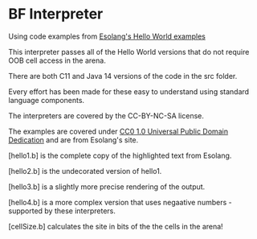 # BF Interpreter

Using code examples from [Esolang's Hello World examples](https://esolangs.org/wiki/Brainfuck#Hello,_World!)

This interpreter passes all of the Hello World versions that do not require OOB cell access in the arena.

There are both C11 and Java 14 versions of the code in the src folder.

Every effort has been made for these easy to understand using standard language components.

The interpreters are covered by the CC-BY-NC-SA license.

The examples are covered under [CC0 1.0 Universal Public Domain Dedication](http://creativecommons.org/publicdomain/zero/1.0/) and are from Esolang's site.

[hello1.b] is the complete copy of the highlighted text from Esolang.

[hello2.b] is the undecorated version of hello1.

[hello3.b] is a slightly more precise rendering of the output.

[hello4.b] is a more complex version that uses negaative numbers - supported by these interpreters.

[cellSize.b] calculates the site in bits of the the cells in the arena!
